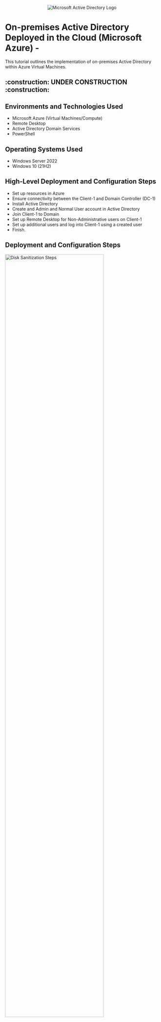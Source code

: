 <p align="center">
<img src="https://i.imgur.com/pU5A58S.png" alt="Microsoft Active Directory Logo"/>
</p>

<h1>On-premises Active Directory Deployed in the Cloud (Microsoft Azure) - </h1>
This tutorial outlines the implementation of on-premises Active Directory within Azure Virtual Machines.<br />

<h2>:construction:   UNDER CONSTRUCTION  :construction:<h2>
<h2>Environments and Technologies Used</h2>

- Microsoft Azure (Virtual Machines/Compute)
- Remote Desktop
- Active Directory Domain Services
- PowerShell

<h2>Operating Systems Used </h2>

- Windows Server 2022
- Windows 10 (21H2)

<h2>High-Level Deployment and Configuration Steps</h2>

- Set up resources in Azure
- Ensure connectivity between the Client-1 and Domain Controller (DC-1)
- Install Active Directory
- Create and Admin and Normal User account in Active Directory
- Join Client-1 to Domain
- Set up Remote Desktop for Non-Administrative users on Client-1
- Set up additional users and log into Client-1 using a created user
- Finish.

<h2>Deployment and Configuration Steps</h2>

<p>
<img src="https://imgur.com/3BdIqPg.png" height="80%" width="80%" alt="Disk Sanitization Steps"/>
</p>
<p>
When setting up resources in Azure, create the Domain Controller VM (Windows Server 2022) named “DC-1”. Take note of the Resource Group and Virtual Network (Vnet) that get created at this time. Go to Networking -> Network Interface and click on the NIC number (see above).

</p>
<br />

<p>
<img src="https://imgur.com/QQlwzzy.png" height="80%" width="80%" alt="Disk Sanitization Steps"/>
</p>
<p>
Set Domain Controller’s NIC Private IP address to be static (see above). Then create a VM ("Client-1") within the same Resource Group and network as the Domain Controller.
</p>
<br />

<p>
<img src="https://imgur.com/u5O6xfh.png" height="80%" width="80%" alt="Disk Sanitization Steps"/>
</p>
<p>
Using Microsoft Remote Desktop (for MacOS as seen above), login to Client-1 VM using it's public IP address. Use the username ("labuser" in this case) and password you created when set-up the VM "Client-1".
</p>
<br />

<p>
<img src="https://imgur.com/tepWnu1.png" height="80%" width="80%" alt="Disk Sanitization Steps"/>
</p>
<p>
Using Command Prompt, ping DC-1’s private IP address (found via Azure) utilizing the command ping -t <ip address> (perpetual ping). You should see "Request Timed Out" due to DC-1's firewall blocking ICMP-v4 traffic (as seen above).

</p>
<br />

<p>
<img src="https://imgur.com/oJ9iBnB.png" height="80%" width="80%" alt="Disk Sanitization Steps"/>
</p>
<p>
Login to DC-1 using the same Microsoft Remote Desktop (if on MacOS) and open Windows Defender Firewall (search in windows once logged in to DC-1). Locate and enable ICMPv4 in on the local windows Firewall (see above).
</p>
<br />

<p>
<img src="https://imgur.com/JUjGJN7.png" height="80%" width="80%" alt="Disk Sanitization Steps"/>
</p>
<p>
Switch back to Client-1 and observe traffic in Command Prompt is now flowing between Client-1 and the Domain Controller (DC-1). The ping has thus suceeded (as shown above). 
</p>
<br />

<p>
<img src="https://imgur.com/gzx1Lbi.png" height="80%" width="80%" alt="Disk Sanitization Steps"/>
</p>
<p>
Log back in to DC-1 and launch the Server Manager dashboard if not already open. Install Active Directory Domain Services. Make sure "Active Directory Domain Services" is selected. Click through prompts to install Active Directory onto Domain Controller (DC-1).
</p>
<br />

<p>
<img src="https://imgur.com/DrUiM0X.png" height="80%" width="80%" alt="Disk Sanitization Steps"/>
</p>
<p>
After you install Active Directory Domain Services, promote it as a DC by clicking on the yellow flag (top right). Make sure you "add a new forest" and name it anything (in this case I selected "mydomain.com" as seen above). The VM will then need to reboot / re-establish connection with the DNS. 
</p>
<br />

<p>
<img src="https://imgur.com/g0Uqqgc.png" height="80%" width="80%" alt="Disk Sanitization Steps"/>
</p>
<p>
Log back into the DC-1 VM only this time using the credentials created when promoting it to a Domain Controller. Use "mydomain.com\labuser" as the username instead of "labuser". Use your original password when you first created DC-1.
</p>
<br />

<p>
<img src="https://imgur.com/vu2pzLG.png" height="80%" width="80%" alt="Disk Sanitization Steps"/>
</p>
<p>
 Once back in DC-1, open "Active Directory Users and Computers" from the Search/Start menu and create a new Organizational Unit (OU) named "_EMPLOYEES" and another one named "_ADMINS".
</p>
<br />

<p>
<img src="https://imgur.com/EiHGGJJ.png" height="80%" width="80%" alt="Disk Sanitization Steps"/>
</p>
<p>
Also using "Active Directory Users and Computers", create a new employee named Jane Doe with username of "Jane_Admin". 
</p>
<br />

<p>
<img src="https://imgur.com/9PRATnI.png" height="80%" width="80%" alt="Disk Sanitization Steps"/>
</p>
<p>
Once created, right click "Properties" on Jane Doe and add the new employee to the "Domain Admins" security group as seen above. Log out of DC-1's remote desktop connection and log back in as "mydomain.com\jane_admin". This will be your admin account from now on.
</p>
<br />

<p>
<img src="https://imgur.com/lFZYPBb.png" height="80%" width="80%" alt="Disk Sanitization Steps"/>
</p>
<p>
Lorem ipsum dolor sit amet, consectetur adipiscing elit, sed do eiusmod tempor incididunt ut labore et dolore magna aliqua. Ut enim ad minim veniam, quis nostrud exercitation ullamco laboris nisi ut aliquip ex ea commodo consequat. Duis aute irure dolor in reprehenderit in voluptate velit esse cillum dolore eu fugiat nulla pariatur.
</p>
<br />

<p>
<img src="https://imgur.com/Z3F7i9C" height="80%" width="80%" alt="Disk Sanitization Steps"/>
</p>
<p>
Lorem ipsum dolor sit amet, consectetur adipiscing elit, sed do eiusmod tempor incididunt ut labore et dolore magna aliqua. Ut enim ad minim veniam, quis nostrud exercitation ullamco laboris nisi ut aliquip ex ea commodo consequat. Duis aute irure dolor in reprehenderit in voluptate velit esse cillum dolore eu fugiat nulla pariatur.
</p>
<br />

<p>
<img src="https://i.imgur.com/DJmEXEB.png" height="80%" width="80%" alt="Disk Sanitization Steps"/>
</p>
<p>
Lorem ipsum dolor sit amet, consectetur adipiscing elit, sed do eiusmod tempor incididunt ut labore et dolore magna aliqua. Ut enim ad minim veniam, quis nostrud exercitation ullamco laboris nisi ut aliquip ex ea commodo consequat. Duis aute irure dolor in reprehenderit in voluptate velit esse cillum dolore eu fugiat nulla pariatur.
</p>
<br />
